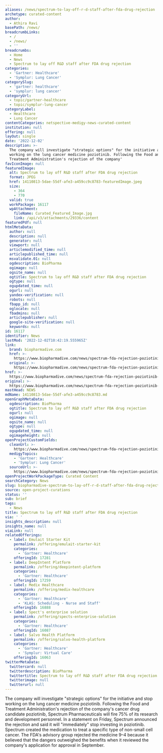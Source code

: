 ```yaml
---
aliases: /news/spectrum-to-lay-off-r-d-staff-after-fda-drug-rejection
archetype: curated-content
author:
  - Athira Ravi
basePath: /news/
breadcrumbLinks:
  - /
  - /news/
  - ''
breadcrumbs:
  - Home
  - News
  - Spectrum to lay off R&D staff after FDA drug rejection
categories:
  - 'Gartner: Healthcare'
  - 'Symplur: Lung Cancer'
categorySlug:
  - 'gartner: healthcare'
  - 'symplur: lung cancer'
categoryUrl:
  - topic/gartner-healthcare
  - topic/symplur-lung-cancer
categoryLabel:
  - Healthcare
  - Lung Cancer
contentCategories: netspective-medigy-news-curated-content
institution: null
offering: null
layOut: single
date: '2022-12-02'
description: >-
  The company will investigate "strategic options" for the initiative and stop
  working on the lung cancer medicine poziotinib. Following the Food and
  Treatment Administration's rejection of the company'
favIconImage: null
featuredImage:
  alt: Spectrum to lay off R&D staff after FDA drug rejection
  format: JPEG
  href: 14110813-5dae-55df-afe3-a459cc9c8783-featuredImage.jpeg
  size:
    - 364
    - 770
  valid: true
  workPackage: 16117
  wpAttachment:
    fileName: Curated_Featured_Image.jpg
    link: /api/v3/attachments/29336/content
featuredPdf: null
htmlMetaData:
  author: null
  description: null
  generator: null
  viewport: null
  articlemodified_time: null
  articlepublished_time: null
  msvalidate.01: null
  ogdescription: BioPharma
  ogimage: null
  ogsite_name: null
  ogtitle: Spectrum to lay off R&D staff after FDA drug rejection
  ogtype: null
  ogupdated_time: null
  ogurl: null
  yandex-verification: null
  robots: null
  fbapp_id: null
  oglocale: null
  fbadmins: null
  articlepublisher: null
  google-site-verification: null
  keywords: null
id: 16117
identifier: News
lastMod: '2022-12-02T10:42:19.555965Z'
link:
  brand: biopharmadive.com
  href: >-
    https://www.biopharmadive.com/news/spectrum-fda-rejection-poziotinib-layoffs/637358/
  original: >-
    https://www.biopharmadive.com/news/spectrum-fda-rejection-poziotinib-layoffs/637358/
href: >-
  https://www.biopharmadive.com/news/spectrum-fda-rejection-poziotinib-layoffs/637358/
original: >-
  https://www.biopharmadive.com/news/spectrum-fda-rejection-poziotinib-layoffs/637358/
mastHead: NEWS
mdName: 14110813-5dae-55df-afe3-a459cc9c8783.md
openGraphMetaData:
  ogdescription: BioPharma
  ogtitle: Spectrum to lay off R&D staff after FDA drug rejection
  ogurl: null
  ogimage: null
  ogsite_name: null
  ogtype: null
  ogupdated_time: null
  ogimageheight: null
openProjectCustomFields:
  cleanUrl: >-
    https://www.biopharmadive.com/news/spectrum-fda-rejection-poziotinib-layoffs/637358/
  medigyTopics:
    - 'Gartner: Healthcare'
    - 'Symplur: Lung Cancer'
  sourceUrl: >-
    https://www.biopharmadive.com/news/spectrum-fda-rejection-poziotinib-layoffs/637358/
openProjectWorkPackageType: Curated Content
searchCategory: News
slug: biopharmadive-spectrum-to-lay-off-r-d-staff-after-fda-drug-rejection
source: open-project-curations
status: ''
sub: brief
tags:
  - News
title: Spectrum to lay off R&D staff after FDA drug rejection
via: ' '
insights_description: null
insights_name: null
viaLink: null
relatedOfferings:
  - label: Emulait Starter Kit
    permalink: /offering/emulait-starter-kit
    categories:
      - 'Gartner: Healthcare'
    offeringId: 17281
  - label: DeepIntent Platform
    permalink: /offering/deepintent-platform
    categories:
      - 'Gartner: Healthcare'
    offeringId: 17259
  - label: Medix Healthcare
    permalink: /offering/medix-healthcare
    categories:
      - 'Gartner: Healthcare'
      - 'KLAS: Scheduling - Nurse and Staff'
    offeringId: 16888
  - label: Spect's enterprise solution
    permalink: /offering/spects-enterprise-solution
    categories:
      - 'Gartner: Healthcare'
    offeringId: 16087
  - label: Salvo Health Platform
    permalink: /offering/salvo-health-platform
    categories:
      - 'Gartner: Healthcare'
      - 'Symplur: Virtual Care'
    offeringId: 16063
twitterMetaData:
  twittercard: null
  twitterdescription: BioPharma
  twittertitle: Spectrum to lay off R&D staff after FDA drug rejection
  twitterimage: null
  twitterurl: null
---
```

<p>The company will investigate "strategic options" for the initiative and stop working on the lung cancer medicine poziotinib. Following the Food and Treatment Administration's rejection of the company's cancer drug candidate poziotinib, Spectrum Pharmaceuticals will fire 75% of its research and development personnel. In a statement on Friday, Spectrum announced the rejection and said it will "immediately" stop investing in poziotinib. Spectrum created the medication to treat a specific type of non-small cell cancer. The FDA's advisory group rejected the medicine 9–4 because it believed that the dangers outweighed the benefits when it reviewed the company's application for approval in September.</p>